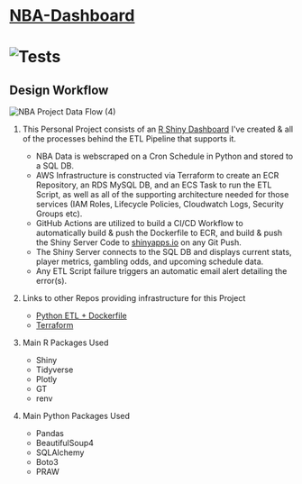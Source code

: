 # [NBA-Dashboard](https://jyablonski.shinyapps.io/nbadashboard)

# ![Tests](https://github.com/jyablonski/NBA-Dashboard/actions/workflows/deploy.yml/badge.svg)

## Design Workflow

![NBA Project Data Flow (4)](https://user-images.githubusercontent.com/16946556/133896282-f240f145-400e-456d-aec3-4596148eee62.jpg)

1. This Personal Project consists of an [R Shiny Dashboard](https://jyablonski.shinyapps.io/nbadashboard) I've created & all of the processes behind the ETL Pipeline that supports it.
    * NBA Data is webscraped on a Cron Schedule in Python and stored to a SQL DB.
    * AWS Infrastructure is constructed via Terraform to create an ECR Repository, an RDS MySQL DB, and an ECS Task to run the ETL Script, as well as all of the supporting architecture needed for those services (IAM Roles, Lifecycle Policies, Cloudwatch Logs, Security Groups etc).
    * GitHub Actions are utilized to build a CI/CD Workflow to automatically build & push the Dockerfile to ECR, and build & push the Shiny Server Code to [shinyapps.io](https://www.shinyapps.io/) on any Git Push.
    * The Shiny Server connects to the SQL DB and displays current stats, player metrics, gambling odds, and upcoming schedule data.
    * Any ETL Script failure triggers an automatic email alert detailing the error(s).

2. Links to other Repos providing infrastructure for this Project
    * [Python ETL + Dockerfile](https://github.com/jyablonski/python_docker)
    * [Terraform](https://github.com/jyablonski/aws_terraform/tree/master/prod)

3. Main R Packages Used
    * Shiny
    * Tidyverse
    * Plotly
    * GT
    * renv

4. Main Python Packages Used
    * Pandas
    * BeautifulSoup4
    * SQLAlchemy
    * Boto3
    * PRAW

